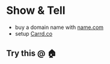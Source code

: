 # Show & Tell
  - buy a domain name with [name.com](https://www.name.com/referral/da845)
  - setup [Carrd.co](https://try.carrd.co/yfsyxjl3)

## Try this @ 🏠
